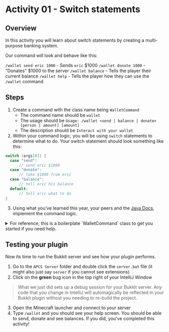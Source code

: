 
# Activity 01 - Switch statements

## Overview
In this activity you will learn about switch statements by creating a multi-purpose banking system.

Our command will look and behave like this:

`/wallet send eric 1000` - Sends `eric` $1000
`/wallet donate 1000` - "Donates" $1000 to the server
`/wallet balance` - Tells the player their current balance
`/wallet help` - Tells the player how they can use the `/wallet` command

## Steps
1. Create a command with the class name being `WalletCommand`
	- The command name should be `wallet`
	- The usage should be `Usage: /wallet <send | balance | donate> [person | amount] [amount]`
	- The description should be `Interact with your wallet`
2. Within your command logic, you will be using `switch` statements to determine what to do. Your switch statement should look something like this:
```java
switch (args[0]) {
  case "send":
	  // send eric $1000
  case "donate":
	  // take $1000 from eric
  case "balance":
	  // tell eric his balance
  default:
	  // tell eric what to do
}
```
3. Using what you've learned this year, your peers and the [Java Docs](https://docs.oracle.com/javase/8/docs/api/), implement the command logic.

<details>
<summary>For reference, this is a boilerplate `WalletCommand` class to get you started if you need help.</summary>

```java
package org.apcs.mc.commands;  
  
import org.bukkit.command.Command;  
import org.bukkit.command.CommandExecutor;  
import org.bukkit.command.CommandSender;  
  
public class WalletCommand implements CommandExecutor {  
    @Override  
  public boolean onCommand(CommandSender commandSender, Command command, String s, String[] args) {  
        switch (args[0]) {  
            case "send":  
                // send eric $1000  
  case "donate":  
                // take $1000 from eric  
  case "balance":  
                // tell eric his balance  
  default:  
                // tell eric what to do  
  }  
        return true;  
  }  
}
```
</details>

## Testing your plugin
Now its time to run the Bukkit server and see how your plugin performs.

1. Go to the `APCS Server` folder and double click the `server.bat` file (it might also just say `server` if you cannot see extensions)
2. Click on the **green** bug icon in the top right of your IntelliJ Window

> What we just did sets up a debug session for your Bukkit server. Any code that you change in IntelliJ will automagically be reflected in your Bukkit plugin without you needing to re-build the project.

3. Open the Minecraft launcher and connect to your server
4. Type `/wallet` and you should see your help screen. You should be able to send, donate and see balances. If you did, you've completed this activity!
